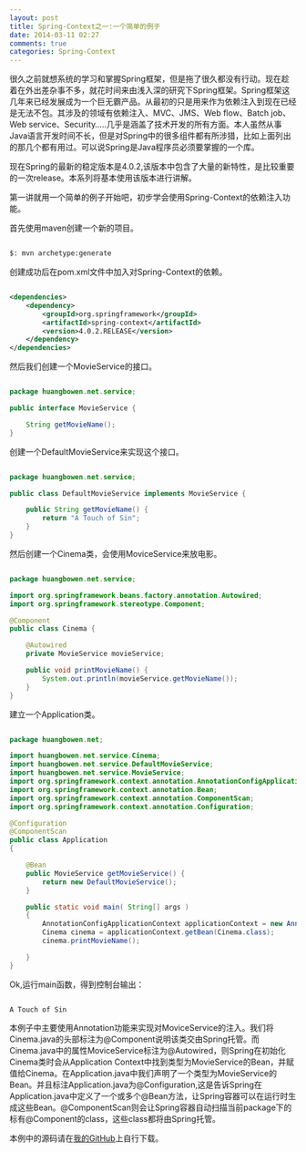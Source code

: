 ```yaml
---
layout: post
title: Spring-Context之一:一个简单的例子
date: 2014-03-11 02:27
comments: true
categories: Spring-Context
---
```


很久之前就想系统的学习和掌握Spring框架，但是拖了很久都没有行动。现在趁着在外出差杂事不多，就花时间来由浅入深的研究下Spring框架。Spring框架这几年来已经发展成为一个巨无霸产品。从最初的只是用来作为依赖注入到现在已经是无法不包。其涉及的领域有依赖注入、MVC、JMS、Web flow、Batch job、Web service、Security…..几乎是涵盖了技术开发的所有方面。本人虽然从事Java语言开发时间不长，但是对Spring中的很多组件都有所涉猎，比如上面列出的那几个都有用过。可以说Spring是Java程序员必须要掌握的一个库。

<!-- more -->

现在Spring的最新的稳定版本是4.0.2,该版本中包含了大量的新特性，是比较重要的一次release。本系列将基本使用该版本进行讲解。

第一讲就用一个简单的例子开始吧，初步学会使用Spring-Context的依赖注入功能。

首先使用maven创建一个新的项目。

```bash

$: mvn archetype:generate

```

创建成功后在pom.xml文件中加入对Spring-Context的依赖。

```xml pom.xml

<dependencies>
    <dependency>
        <groupId>org.springframework</groupId>
        <artifactId>spring-context</artifactId>
        <version>4.0.2.RELEASE</version>
    </dependency>
</dependencies>

```

然后我们创建一个MovieService的接口。

```java MovieService.java

package huangbowen.net.service;

public interface MovieService {

    String getMovieName();
}

```

创建一个DefaultMovieService来实现这个接口。

```java DefaultMovieService.java

package huangbowen.net.service;

public class DefaultMovieService implements MovieService {

    public String getMovieName() {
        return "A Touch of Sin";
    }
}

``` 

然后创建一个Cinema类，会使用MoviceService来放电影。

```java Cinema.java

package huangbowen.net.service;

import org.springframework.beans.factory.annotation.Autowired;
import org.springframework.stereotype.Component;

@Component
public class Cinema {

    @Autowired
    private MovieService movieService;

    public void printMovieName() {
        System.out.println(movieService.getMovieName());
    }
}

```

建立一个Application类。

```java Application.java

package huangbowen.net;

import huangbowen.net.service.Cinema;
import huangbowen.net.service.DefaultMovieService;
import huangbowen.net.service.MovieService;
import org.springframework.context.annotation.AnnotationConfigApplicationContext;
import org.springframework.context.annotation.Bean;
import org.springframework.context.annotation.ComponentScan;
import org.springframework.context.annotation.Configuration;

@Configuration
@ComponentScan
public class Application
{

    @Bean
    public MovieService getMovieService() {
        return new DefaultMovieService();
    }

    public static void main( String[] args )
    {
        AnnotationConfigApplicationContext applicationContext = new AnnotationConfigApplicationContext(Application.class);
        Cinema cinema = applicationContext.getBean(Cinema.class);
        cinema.printMovieName();

    }
}

```

Ok,运行main函数，得到控制台输出：

```text

A Touch of Sin

```

本例子中主要使用Annotation功能来实现对MoviceService的注入。我们将Cinema.java的头部标注为@Component说明该类交由Spring托管。而Cinema.java中的属性MoviceService标注为@Autowired，则Spring在初始化Cinema类时会从Application Context中找到类型为MovieService的Bean，并赋值给Cinema。在Application.java中我们声明了一个类型为MovieService的Bean。并且标注Application.java为@Configuration,这是告诉Spring在Application.java中定义了一个或多个@Bean方法，让Spring容器可以在运行时生成这些Bean。@ComponentScan则会让Spring容器自动扫描当前package下的标有@Component的class，这些class都将由Spring托管。


本例中的源码请在[我的GitHub](https://github.com/huangbowen521/Study)上自行下载。


